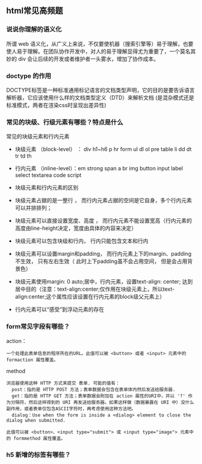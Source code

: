 ## html常见高频题

### 说说你理解的语义化

所谓 web 语义化，从广义上来说，不仅要使机器（搜索引擎等）易于理解，也要使人易于理解。在团队协作开发中，对人的易于理解显得尤为重要了，一个莫名其妙的 div 会让后续的开发或者维护者一头雾水，增加了协作成本。

### doctype 的作用

DOCTYPE标签是一种标准通用标记语言的文档类型声明，它的目的是要告诉语言解析器，它应该使用什么样的文档类型定义（DTD）来解析文档 (是混杂模式还是标准模式，两者在渲染css时呈现出差异性) 

### 常见的块级、行级元素有哪些？特点是什么

常见的块级元素和行内元素

- 块级元素 （block-level） ： div h1~h6 p hr form ul dl ol pre table li dd dt tr td th

- 行内元素 （inline-level）：em strong span a br img button input label select textarea code script

- 块级元素和行内元素的区别

- 块级元素占据的是一整行 ， 而行内元素占据的空间是它自身，多个行内元素可以并排排列；
- 块级元素可以直接设置宽度、高度 ， 而行内元素不能设置宽高（行内元素的高度由line-height决定，宽度由具体的内容来决定）

- 块级元素可以包含块级和行内， 行内只能包含文本和行内
- 块级元素可以设置margin和padding， 而行内元素上下的margin、padding不生效， 只有左右生效（ 此时上下padding虽不会占用空间， 但是会占用背景色）

- 块级元素使用margin: 0 auto;居中，行内元素，设置text-align: center; 达到居中目的（注意：text-align:center;仅作用在块级元素上，所以text-align:center;这个属性应该设置在行内元素的block级父元素上）

- 行内元素可以“感受”到浮动元素的存在

### form常见字段有哪些？

action：
```
一个处理此表单信息的程序所在的URL。此值可以被 <button> 或者 <input> 元素中的 formaction 属性覆盖。
```
method

```
浏览器使用这种 HTTP 方式来提交 表单. 可能的值有：
  post：指的是 HTTP POST 方法；表单数据会包含在表单体内然后发送给服务器.
  get：指的是 HTTP GET 方法；表单数据会附加在 action 属性的URI中，并以 '?' 作为分隔符，然后这样得到的 URI 再发送给服务器。如果这样做（数据暴露在 URI 中）没什么副作用，或者表单仅包含ASCII字符时，再考虑使用这种方法吧。
  dialog：Use when the form is inside a <dialog> element to close the dialog when submitted.

此值可以被 <button>、<input type="submit"> 或 <input type="image"> 元素中的 formmethod 属性覆盖。
```

### h5 新增的标签有哪些？

